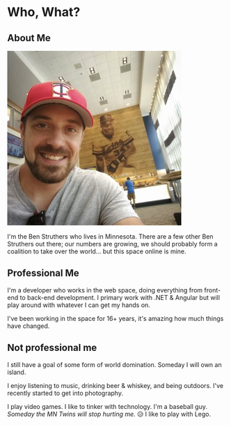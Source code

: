 # Who, What?

## About Me

![A picture of me at a MN Twins game.](/assets/me.jpg)

I'm the Ben Struthers who lives in Minnesota. There are a few other Ben Struthers out there; our numbers are growing, we should probably form a coalition to take over the world... but this space online is mine. 

## Professional Me

I'm a developer who works in the web space, doing everything from front-end to back-end development. I primary work with .NET & Angular but will play around with whatever I can get my hands on.

I've been working in the space for 16+ years, it's amazing how much things have changed.

## Not professional me

I still have a goal of some form of world domination. Someday I will own an island.

I enjoy listening to music, drinking beer & whiskey, and being outdoors. I've recently started to get into photography.

I play video games. I like to tinker with technology. I'm a baseball guy. _Someday the MN Twins will stop hurting me._ 😥 I like to play with Lego.